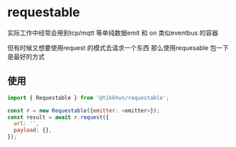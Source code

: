 # requestable

实际工作中经常会用到tcp/mqtt 等单纯数据emit 和 on 类似eventbus 的容器

但有时候又想要使用request 的模式去请求一个东西
那么使用requesable 包一下是最好的方式

## 使用

```javascript
import { Requestable } from '@tikkhun/requestable';

const r = new Requestable({emitter: <emitter>});
const result = await r.request({
  url: '',
  payload: {},
});
```
